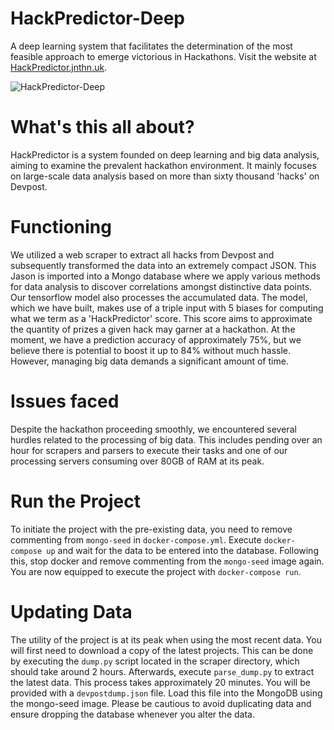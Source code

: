 
# HackPredictor-Deep
A deep learning system that facilitates the determination of the most feasible approach to emerge victorious in Hackathons. Visit the website at [HackPredictor.jnthn.uk](http://deephack.jnthn.uk).

![HackPredictor-Deep](/screenshot.png)

# What's this all about?
HackPredictor is a system founded on deep learning and big data analysis, aiming to examine the prevalent hackathon environment. It mainly focuses on large-scale data analysis based on more than sixty thousand 'hacks' on Devpost.

# Functioning
We utilized a web scraper to extract all hacks from Devpost and subsequently transformed the data into an extremely compact JSON. This Jason is imported into a Mongo database where we apply various methods for data analysis to discover correlations amongst distinctive data points. Our tensorflow model also processes the accumulated data. The model, which we have built, makes use of a triple input with 5 biases for computing what we term as a 'HackPredictor' score. This score aims to approximate the quantity of prizes a given hack may garner at a hackathon. At the moment, we have a prediction accuracy of approximately 75%, but we believe there is potential to boost it up to 84% without much hassle. However, managing big data demands a significant amount of time.

# Issues faced
Despite the hackathon proceeding smoothly, we encountered several hurdles related to the processing of big data. This includes pending over an hour for scrapers and parsers to execute their tasks and one of our processing servers consuming over 80GB of RAM at its peak.

# Run the Project
To initiate the project with the pre-existing data, you need to remove commenting from `mongo-seed` in `docker-compose.yml`. Execute `docker-compose up` and wait for the data to be entered into the database. Following this, stop docker and remove commenting from the `mongo-seed` image again. You are now equipped to execute the project with `docker-compose run`.

# Updating Data
The utility of the project is at its peak when using the most recent data. You will first need to download a copy of the latest projects. This can be done by executing the `dump.py` script located in the scraper directory, which should take around 2 hours. Afterwards, execute `parse_dump.py` to extract the latest data. This process takes approximately 20 minutes. You will be provided with a `devpostdump.json` file. Load this file into the MongoDB using the mongo-seed image. Please be cautious to avoid duplicating data and ensure dropping the database whenever you alter the data.